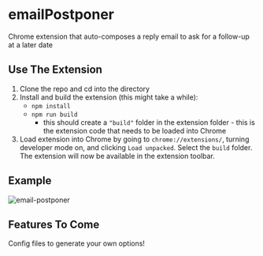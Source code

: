 # emailPostponer
Chrome extension that auto-composes a reply email to ask for a follow-up at a later date

## Use The Extension
1. Clone the repo and cd into the directory
2. Install and build the extension (this might take a while):
    - `npm install`
    - `npm run build`
        - this should create a `"build"` folder in the extension folder - this is the extension code that needs to be loaded into Chrome
3. Load extension into Chrome by going to `chrome://extensions/`, turning developer mode on, and clicking `Load unpacked`. Select the `build` folder. The extension will now be available in the extension toolbar.

## Example
![email-postponer](https://user-images.githubusercontent.com/3579157/163103248-e4288c69-cb47-4927-a567-2b9f1408b658.gif)

## Features To Come
Config files to generate your own options!
